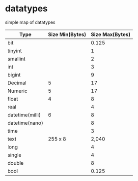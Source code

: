 # datatypes
simple map of datatypes

| Type            | Size Min(Bytes) | Size Max(Bytes) |
| --------------- | --------------- | --------------- |
| bit             |                 | 0.125           |
| tinyint         |                 | 1               |
| smallint        |                 | 2               |
| int             |                 | 3               |
| bigint          |                 | 9               |
| Decimal         | 5               | 17              |
| Numeric         | 5               | 17              |
| float           | 4               | 8               |
| real            |                 | 4               |
| datetime(milli) | 6               | 8               |
| datetime(nano)  |                 | 8               |
| time            |                 | 3               |
| text            | 255 x 8         | 2,040           |
| long            |                 | 4               |
| single          |                 | 4               |
| double          |                 | 8               |
| bool            |                 | 0.125           |

